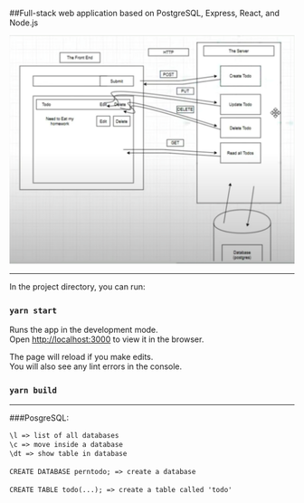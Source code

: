 ##Full-stack web application based on PostgreSQL, Express, React, and Node.js

![project diagram](pern-todo-app-diagram.png)

---

In the project directory, you can run:

### `yarn start`

Runs the app in the development mode.<br />
Open [http://localhost:3000](http://localhost:3000) to view it in the browser.

The page will reload if you make edits.<br />
You will also see any lint errors in the console.

### `yarn build`


---
###PosgreSQL:
```
\l => list of all databases
\c => move inside a database
\dt => show table in database

CREATE DATABASE perntodo; => create a database

CREATE TABLE todo(...); => create a table called 'todo'
```
